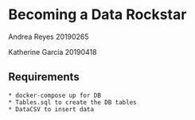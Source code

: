 # Becoming a Data Rockstar
Andrea Reyes 20190265

Katherine García 20190418

## Requirements
```
* docker-compose up for DB
* Tables.sql to create the DB tables
* DataCSV to insert data
```
